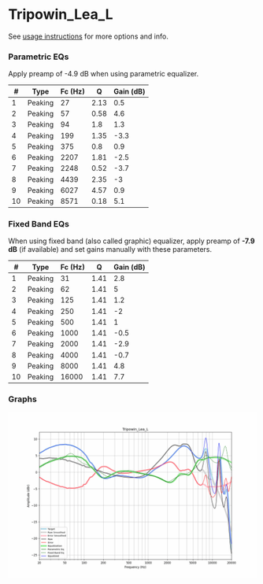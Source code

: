 # Tripowin_Lea_L
See [usage instructions](https://github.com/jaakkopasanen/AutoEq#usage) for more options and info.

### Parametric EQs
Apply preamp of -4.9 dB when using parametric equalizer.

|   # | Type    |   Fc (Hz) |    Q |   Gain (dB) |
|-----|---------|-----------|------|-------------|
|   1 | Peaking |        27 | 2.13 |         0.5 |
|   2 | Peaking |        57 | 0.58 |         4.6 |
|   3 | Peaking |        94 | 1.8  |         1.3 |
|   4 | Peaking |       199 | 1.35 |        -3.3 |
|   5 | Peaking |       375 | 0.8  |         0.9 |
|   6 | Peaking |      2207 | 1.81 |        -2.5 |
|   7 | Peaking |      2248 | 0.52 |        -3.7 |
|   8 | Peaking |      4439 | 2.35 |        -3   |
|   9 | Peaking |      6027 | 4.57 |         0.9 |
|  10 | Peaking |      8571 | 0.18 |         5.1 |

### Fixed Band EQs
When using fixed band (also called graphic) equalizer, apply preamp of **-7.9 dB** (if available) and set gains manually with these parameters.

|   # | Type    |   Fc (Hz) |    Q |   Gain (dB) |
|-----|---------|-----------|------|-------------|
|   1 | Peaking |        31 | 1.41 |         2.8 |
|   2 | Peaking |        62 | 1.41 |         5   |
|   3 | Peaking |       125 | 1.41 |         1.2 |
|   4 | Peaking |       250 | 1.41 |        -2   |
|   5 | Peaking |       500 | 1.41 |         1   |
|   6 | Peaking |      1000 | 1.41 |        -0.5 |
|   7 | Peaking |      2000 | 1.41 |        -2.9 |
|   8 | Peaking |      4000 | 1.41 |        -0.7 |
|   9 | Peaking |      8000 | 1.41 |         4.8 |
|  10 | Peaking |     16000 | 1.41 |         7.7 |

### Graphs
![](./Tripowin_Lea_L.png)
